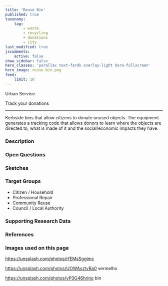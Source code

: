 ```yaml
---
title: 'Reuse Bin'
published: true
taxonomy:
    tag:
        - waste
        - recycling
        - donations
        - city
last_modified: true
jscomments:
    active: false
show_sidebar: false
hero_classes: 'parallax text-fardk overlay-light hero-fullscreen'
hero_image: reuse-bin.png
feed:
    limit: 10
---
```


Urban Service

Track your donations

---

Kerbside bins that allow citizens to donate unused objects. The equipment generates a tracking code that allows donors to learn where the objects are directed to, what is made of it and the social/economic impacts they have.


### Description

### Open Questions

### Sketches

### Target Groups

- Citizen / Household
- Professional Repair
- Community Reuse
- Council / Local Authority

### Supporting Research Data

### References

### Images used on this page

https://unsplash.com/photos/rfEMsSggimc

https://unsplash.com/photos/UOWAsztvBa0 vermelho

https://unsplash.com/photos/vP3G46hrjno bin

